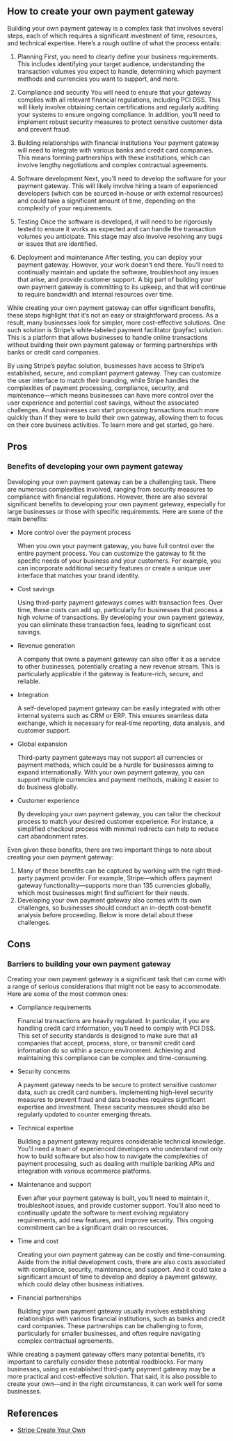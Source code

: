 ## How to create your own payment gateway

Building your own payment gateway is a complex task that involves several steps, each of which requires a significant investment of time, resources, and technical expertise. Here’s a rough outline of what the process entails:

1. Planning
First, you need to clearly define your business requirements. This includes identifying your target audience, understanding the transaction volumes you expect to handle, determining which payment methods and currencies you want to support, and more.

2. Compliance and security
You will need to ensure that your gateway complies with all relevant financial regulations, including PCI DSS. This will likely involve obtaining certain certifications and regularly auditing your systems to ensure ongoing compliance. In addition, you’ll need to implement robust security measures to protect sensitive customer data and prevent fraud.

3. Building relationships with financial institutions
Your payment gateway will need to integrate with various banks and credit card companies. This means forming partnerships with these institutions, which can involve lengthy negotiations and complex contractual agreements.

4. Software development
Next, you’ll need to develop the software for your payment gateway. This will likely involve hiring a team of experienced developers (which can be sourced in-house or with external resources) and could take a significant amount of time, depending on the complexity of your requirements.

5. Testing
Once the software is developed, it will need to be rigorously tested to ensure it works as expected and can handle the transaction volumes you anticipate. This stage may also involve resolving any bugs or issues that are identified.

6. Deployment and maintenance
After testing, you can deploy your payment gateway. However, your work doesn’t end there. You’ll need to continually maintain and update the software, troubleshoot any issues that arise, and provide customer support. A big part of building your own payment gateway is committing to its upkeep, and that will continue to require bandwidth and internal resources over time.

While creating your own payment gateway can offer significant benefits, these steps highlight that it’s not an easy or straightforward process. As a result, many businesses look for simpler, more cost-effective solutions. One such solution is Stripe’s white-labeled payment facilitator (payfac) solution. This is a platform that allows businesses to handle online transactions without building their own payment gateway or forming partnerships with banks or credit card companies.

By using Stripe’s payfac solution, businesses have access to Stripe’s established, secure, and compliant payment gateway. They can customize the user interface to match their branding, while Stripe handles the complexities of payment processing, compliance, security, and maintenance—which means businesses can have more control over the user experience and potential cost savings, without the associated challenges. And businesses can start processing transactions much more quickly than if they were to build their own gateway, allowing them to focus on their core business activities. To learn more and get started, go here.


## Pros

### Benefits of developing your own payment gateway

Developing your own payment gateway can be a challenging task. There are numerous complexities involved, ranging from security measures to compliance with financial regulations. However, there are also several significant benefits to developing your own payment gateway, especially for large businesses or those with specific requirements. Here are some of the main benefits:

- More control over the payment process

    When you own your payment gateway, you have full control over the entire payment process. You can customize the gateway to fit the specific needs of your business and your customers. For example, you can incorporate additional security features or create a unique user interface that matches your brand identity.

- Cost savings

    Using third-party payment gateways comes with transaction fees. Over time, these costs can add up, particularly for businesses that process a high volume of transactions. By developing your own payment gateway, you can eliminate these transaction fees, leading to significant cost savings.

- Revenue generation

    A company that owns a payment gateway can also offer it as a service to other businesses, potentially creating a new revenue stream. This is particularly applicable if the gateway is feature-rich, secure, and reliable.

- Integration

    A self-developed payment gateway can be easily integrated with other internal systems such as CRM or ERP. This ensures seamless data exchange, which is necessary for real-time reporting, data analysis, and customer support.

- Global expansion

    Third-party payment gateways may not support all currencies or payment methods, which could be a hurdle for businesses aiming to expand internationally. With your own payment gateway, you can support multiple currencies and payment methods, making it easier to do business globally.

- Customer experience

    By developing your own payment gateway, you can tailor the checkout process to match your desired customer experience. For instance, a simplified checkout process with minimal redirects can help to reduce cart abandonment rates.

Even given these benefits, there are two important things to note about creating your own payment gateway:

1. Many of these benefits can be captured by working with the right third-party payment provider. For example, Stripe—which offers payment gateway functionality—supports more than 135 currencies globally, which most businesses might find sufficient for their needs.
1. Developing your own payment gateway also comes with its own challenges, so businesses should conduct an in-depth cost-benefit analysis before proceeding. Below is more detail about these challenges.


## Cons

### Barriers to building your own payment gateway

Creating your own payment gateway is a significant task that can come with a range of serious considerations that might not be easy to accommodate. Here are some of the most common ones:

- Compliance requirements

    Financial transactions are heavily regulated. In particular, if you are handling credit card information, you’ll need to comply with PCI DSS. This set of security standards is designed to make sure that all companies that accept, process, store, or transmit credit card information do so within a secure environment. Achieving and maintaining this compliance can be complex and time-consuming.

- Security concerns

    A payment gateway needs to be secure to protect sensitive customer data, such as credit card numbers. Implementing high-level security measures to prevent fraud and data breaches requires significant expertise and investment. These security measures should also be regularly updated to counter emerging threats.

- Technical expertise

    Building a payment gateway requires considerable technical knowledge. You’ll need a team of experienced developers who understand not only how to build software but also how to navigate the complexities of payment processing, such as dealing with multiple banking APIs and integration with various ecommerce platforms.

- Maintenance and support

    Even after your payment gateway is built, you’ll need to maintain it, troubleshoot issues, and provide customer support. You’ll also need to continually update the software to meet evolving regulatory requirements, add new features, and improve security. This ongoing commitment can be a significant drain on resources.

- Time and cost

    Creating your own payment gateway can be costly and time-consuming. Aside from the initial development costs, there are also costs associated with compliance, security, maintenance, and support. And it could take a significant amount of time to develop and deploy a payment gateway, which could delay other business initiatives.

- Financial partnerships

    Building your own payment gateway usually involves establishing relationships with various financial institutions, such as banks and credit card companies. These partnerships can be challenging to form, particularly for smaller businesses, and often require navigating complex contractual agreements.

While creating a payment gateway offers many potential benefits, it’s important to carefully consider these potential roadblocks. For many businesses, using an established third-party payment gateway may be a more practical and cost-effective solution. That said, it is also possible to create your own—and in the right circumstances, it can work well for some businesses.

## References

- [Stripe Create Your Own](https://stripe.com/resources/more/how-to-create-your-own-payment-gateway)